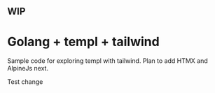 ## WIP

# Golang + templ + tailwind

Sample code for exploring templ with tailwind. Plan to add HTMX and AlpineJs next.

Test change